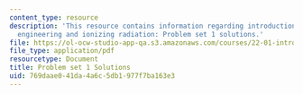 ```yaml
---
content_type: resource
description: 'This resource contains information regarding introduction to nuclear
  engineering and ionizing radiation: Problem set 1 solutions.'
file: https://ol-ocw-studio-app-qa.s3.amazonaws.com/courses/22-01-introduction-to-nuclear-engineering-and-ionizing-radiation-fall-2016/769daae041da4a6c5db1977f7ba163e3_MIT22_01F16_ProblemSet1Sol.pdf
file_type: application/pdf
resourcetype: Document
title: Problem set 1 Solutions
uid: 769daae0-41da-4a6c-5db1-977f7ba163e3
---
```

